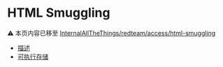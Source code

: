 # HTML Smuggling

:warning: 本页内容已移至 [InternalAllTheThings/redteam/access/html-smuggling](https://swisskyrepo.github.io/InternalAllTheThings/redteam/access/html-smuggling/)

- [描述](https://swisskyrepo.github.io/InternalAllTheThings/redteam/access/html-smuggling/#description)
- [可执行存储](https://swisskyrepo.github.io/InternalAllTheThings/redteam/access/html-smuggling/#executable-storage)